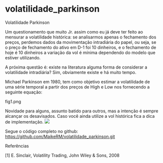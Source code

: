 # volatilidade_parkinson

Volatilidade Parkinson

Um questionamento que muito Jr. assim como eu já deve ter feito ao mensurar a volatilidade histórica: se analisarmos apenas o fechamento dos preços, perdemos dados da movimentação intradiária do papel, ou seja, se o preço de fechamento do ativo em D-1 foi 10 dinheiros, e o fechamento de hoje é 10 dinheiros a variação da vol é mínima dependendo do modelo que estiver utilizando.

A próxima questão é: existe na literatura alguma forma de considerar a volatilidade intradiária? Sim, obviamente existe e há muito tempo.

Michael Parkinson em 1980, tem como objetivo estimar a volatilidade de uma série temporal a partir dos preços de High e Low nos fornecendo a seguinte equação:

fig1.png

Novidade para alguns, assunto batido para outros, mas a intenção é sempre alcançar os desavisados. Caso você ainda utilize a vol histórica fica a dica de implementação.
<a><img src="https://media-exp1.licdn.com/dms/image/C4D12AQH43Ha7cPAFSQ/article-inline_image-shrink_1500_2232/0/1630432465174?e=1637193600&v=beta&t=Ra8AUoVi9m71cRFueGf4BTzeWhyR8huCMt7ZrGdvjY4"/></a>


Segue o código completo no github: https://github.com/MaikeRM/volatilidade_parkinson.git

Referências

[1] E. Sinclair, Volatility Trading, John Wiley & Sons, 2008

